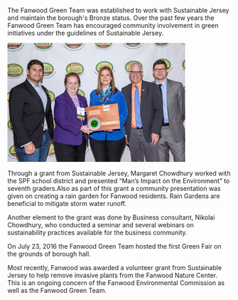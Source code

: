 The Fanwood Green Team was established to work with Sustainable Jersey and maintain the borough's Bronze status.  Over the past few years the Fanwood Green Team has encouraged community involvement in green initiatives under the guidelines of Sustainable Jersey.

![alt text](/assets/img/sustainable_nj_fanwood.png "Sustainable NJ Team")

Through a grant from Sustainable Jersey, Margaret Chowdhury worked with the SPF school district and presented “Man’s Impact on the Environment” to seventh graders.Also as part of this grant a community presentation was given on creating a rain garden for Fanwood residents.  Rain Gardens are beneficial to mitigate storm water runoff.

Another element to the grant was done by Business consultant, Nikolai Chowdhury, who conducted a seminar and several webinars on sustainability practices available for the business community. 

On July 23, 2016 the Fanwood Green Team hosted the first Green Fair on the grounds of borough hall.

Most recently, Fanwood was awarded a volunteer grant from Sustainable Jersey to help remove invasive plants from the Fanwood Nature Center.  This is an ongoing concern of the Fanwood Environmental Commission as well as the Fanwood Green Team.
